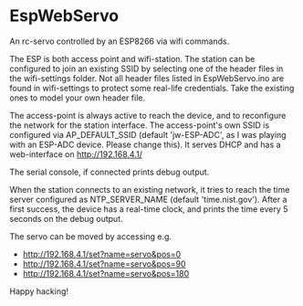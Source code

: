 # EspWebServo
An rc-servo controlled by an ESP8266 via wifi commands.

The ESP is both access point and wifi-station. The station can be configured to join an existing SSID by selecting one of the header files in the wifi-settings folder. Not all header files listed in EspWebServo.ino are found in wifi-settings to protect some real-life credentials. Take the existing ones to model your own header file.

The access-point is always active to reach the device, and to reconfigure the network for the station interface.
The access-point's own SSID is configured via AP_DEFAULT_SSID (default 'jw-ESP-ADC', as I was playing with an ESP-ADC device. Please change this). It serves DHCP and has a web-interface on http://192.168.4.1/

The serial console, if connected prints debug output.

When the station connects to an existing network, it tries to reach the time server configured as NTP_SERVER_NAME (default 'time.nist.gov'). After a first success, the device has a real-time clock, and prints the time every 5 seconds on the debug output.

The servo can be moved by accessing e.g.

* http://192.168.4.1/set?name=servo&pos=0
* http://192.168.4.1/set?name=servo&pos=90
* http://192.168.4.1/set?name=servo&pos=180


Happy hacking!
